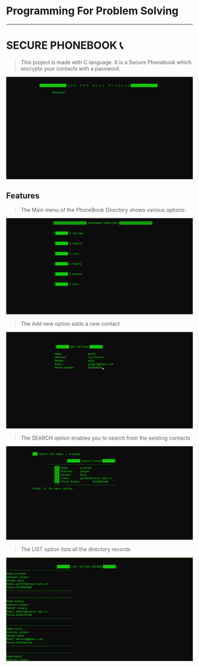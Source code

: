<div align="centre">
<h1> Programming For Problem Solving </h1>
</div>

***
# SECURE PHONEBOOK 📞 
> This project is made with C language. It is a Secure Phonebook which encrypts your contacts with a password. 

<img alt="output" src="assets/password.png" />

## Features 
>The Main menu of the PhoneBook Directory shows various options: 

<img alt="output" src="assets/main menu.png" />

> The Add new option adds a new contact

<img alt="output" src="assets/add new.png" />

> The SEARCH option enables you to search from the existing contacts

 <img alt="output" src="assets/search record.png" />

 > The LIST option lists all the directory records 

  <img alt="output" src="assets/list .png" />